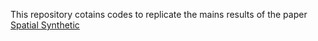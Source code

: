 This repository cotains codes to replicate the mains results of the paper [Spatial Synthetic](https://papers.ssrn.com/sol3/papers.cfm?abstract_id=4736857)
